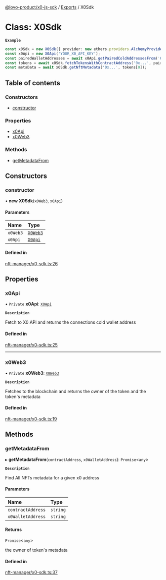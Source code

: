 [@lovo-product/x0-js-sdk](../README.md) / [Exports](../modules.md) / X0Sdk

# Class: X0Sdk

**`Example`**

```typescript
const x0Sdk = new X0Sdk({ provider: new ethers.providers.AlchemyProvider('mainnet', 'YOUR_PROVIDER_API_KEY') });
const x0Api = new X0Api('YOUR_X0_API_KEY');
const pairedWalletAddresses = await x0Api.getPairedColdAddressesFrom('0x...');
const tokens = await x0Sdk.fetchTokensWithContractAddress('0x...', pairedWalletAddresses[0]);
const metaData = await x0Sdk.getNftMetadata('0x...', tokens[0]);
```

## Table of contents

### Constructors

- [constructor](X0Sdk.md#constructor)

### Properties

- [x0Api](X0Sdk.md#x0api)
- [x0Web3](X0Sdk.md#x0web3)

### Methods

- [getMetadataFrom](X0Sdk.md#getmetadatafrom)

## Constructors

### constructor

• **new X0Sdk**(`x0Web3`, `x0Api`)

#### Parameters

| Name | Type |
| :------ | :------ |
| `x0Web3` | [`X0Web3`](X0Web3.md) |
| `x0Api` | [`X0Api`](X0Api.md) |

#### Defined in

[nft-manager/x0-sdk.ts:26](https://github.com/LOVO-product/x0-js-sdk/blob/4d7ebd1/src/nft-manager/x0-sdk.ts#L26)

## Properties

### x0Api

• `Private` **x0Api**: [`X0Api`](X0Api.md)

**`Description`**

Fetch to X0 API and returns the connections cold wallet address

#### Defined in

[nft-manager/x0-sdk.ts:25](https://github.com/LOVO-product/x0-js-sdk/blob/4d7ebd1/src/nft-manager/x0-sdk.ts#L25)

___

### x0Web3

• `Private` **x0Web3**: [`X0Web3`](X0Web3.md)

**`Description`**

Fetches to the blockchain and returns the owner of the token and the token's metadata

#### Defined in

[nft-manager/x0-sdk.ts:19](https://github.com/LOVO-product/x0-js-sdk/blob/4d7ebd1/src/nft-manager/x0-sdk.ts#L19)

## Methods

### getMetadataFrom

▸ **getMetadataFrom**(`contractAddress`, `x0WalletAddress`): `Promise`<`any`\>

**`Description`**

Find All NFTs metadata for a given x0 address

#### Parameters

| Name | Type |
| :------ | :------ |
| `contractAddress` | `string` |
| `x0WalletAddress` | `string` |

#### Returns

`Promise`<`any`\>

the owner of token's metadata

#### Defined in

[nft-manager/x0-sdk.ts:37](https://github.com/LOVO-product/x0-js-sdk/blob/4d7ebd1/src/nft-manager/x0-sdk.ts#L37)
